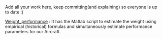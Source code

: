 Add all your work here, keep committing(and explaining) so everyone is up to date :)

[Weight_performance](./weight_performance) : It has the Matlab script to estimate the weight using empirical (historical) formulas and simultaneously estimate performance parameters for our Aircraft.

